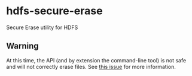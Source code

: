 # hdfs-secure-erase
Secure Erase utility for HDFS

## Warning

At this time, the API (and by extension the command-line tool) is not safe and will not correctly erase files. See [this issue](https://github.com/NthPortal/hdfs-secure-erase/issues/12) for more information.
